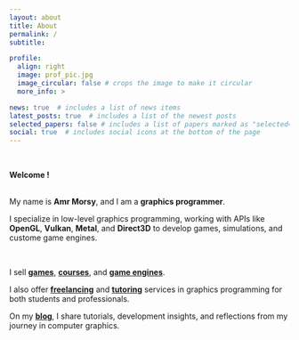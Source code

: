 ```yaml
---
layout: about
title: About
permalink: /
subtitle:

profile:
  align: right
  image: prof_pic.jpg
  image_circular: false # crops the image to make it circular
  more_info: >

news: true  # includes a list of news items
latest_posts: true  # includes a list of the newest posts
selected_papers: false # includes a list of papers marked as "selected={true}"
social: true  # includes social icons at the bottom of the page
---
```


<br> 

**Welcome !** <br>
<br>

My name is **Amr Morsy**, and I am a **graphics programmer**. 

I specialize in low-level graphics programming, working with APIs like **OpenGL**, **Vulkan**, **Metal**, and **Direct3D** to develop games, simulations, and custome game engines.

<br>

I sell [**games**](https://amrhmorsy.github.io/games/), [**courses**](https://amrhmorsy.github.io/courses/), and [**game engines**](https://amrhmorsy.github.io/gameengines/). 

I also offer [**freelancing**](https://amrhmorsy.github.io/freelancing/) and [**tutoring**](https://amrhmorsy.github.io/tutoring/) services in graphics programming for both students and professionals.

On my [**blog**](https://amrhmorsy.github.io/blog/), I share tutorials, development insights, and reflections from my journey in computer graphics. 

<br>

